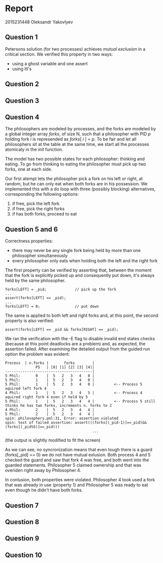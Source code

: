 # Report

2015231448 Oleksandr Yakovlyev

## Question 1

Petersons solution (for two processes) achieves _mutual exclusion_ in a critical section. We verified this property in two ways:
- using a ghost variable and one assert
- using ltl's

## Question 2

## Question 3

## Question 4

The philosophers are modeled by processes, and the forks are modeled by a global integer array _forks_, of size N, such that a philosopher with PID _p_ holding fork _i_ is represended as _forks_[ _i_ ] = _p_.
To be fair and let all philosophers sit at the table at the same time, we start all the processes atomicaly in the _init_ function.

The model has two possible states for each philosopher: thinking and eating. To go from thinking to eating the philosopher must pick up two forks, one at each side.

Our first atempt lets the philosopher pick a fork on his left or right, at random, but he can only eat when both forks are in his possession. We implemented this with a do loop with three (possibly blocking) alternatives, corresponding the following options:

1. if free, pick the left fork
2. if free, pick the right forks
3. if has both forks, proceed to eat


## Question 5 and 6
Correctness properties:
* there may never be any single fork being held by more than one philosopher simultaneously
* every philosopher only eats when holding both the left and the right fork

The first property can be verified by asserting that, between the moment that the fork is explicitly picked up and consequently put down, it's always held by the same philosopher.

```
forks[LEFT] = _pid;             // pick up the fork
...
assert(forks[LEFT] == _pid);
...
forks[LEFT] = 0;                // put down
```

The same is applied to both left and right forks and, at this point, the second property is also verified:
```
assert(forks[LEFT] == _pid && forks[RIGHT] == _pid);
```

We ran the verification with the -E flag to disable invalid end states checks (because at this point deadlocks are a problem) and, as expected, the assertion failed.
After examining the detailed output from the guided run option the problem was evident:
```
Process  | n.forks |       forks        |                                         
              P5   | [0] [1] [2] [3] [4]| 
----------------------------------------|                   
5 Phil:       0    |  5   2   3   4   0 |         
5 Phil:       1    |  5   2   3   4   0 |         
5 Phil:       1    |  5   2   3   4   0 |         <-- Process 5 aquired left fork 4
4 Phil:       1    |  5   2   3   4   5 |         <-- Process 4 aquired right fork 4 even if held by 5
5 Phil:       1    |  5   2   3   4   4 |         <-- Process 5 still thinks he has two forks, increments n. forks to 2
4 Phil:       2    |  5   2   3   4   4 |         
5 Phil:       2    |  5   2   3   4   4 |         
spin: philosophers.pml:31, Error: assertion violated
spin: text of failed assertion: assert(((forks[(_pid-1)]==_pid)&&(forks[(_pid%5)]==_pid)))
                                        ...
```
(the output is slightly modified to fit the screen)

As we can see, no syncronization means that even tough there is a guard (forks[_pid] == 0) we do not have mutual exlusion. 
Both process 4 and 5 checked the guard and saw that fork 4 was free, and both went into the guarded statements.
Philosopher 5 claimed ownership and that was overiden right away by Philosopher 4.

In conlusion, both properties were violated. Philosopher 4 took used a fork that was already in use (property 1) and Philosopher 5 was ready to eat even though he didn't have both forks.
## Question 7

## Question 8

## Question 9

## Question 10